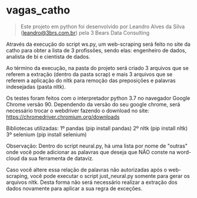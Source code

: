 # vagas_catho
> Este projeto em python foi desenvolvido por Leandro Alves da Silva (leandro@3brs.com.br) pela 3 Bears Data Consulting

Através da execução do script ws.py, um web-scraping será feito no site da catho para obter a lista de 3 profissões, sendo elas: engenheiro de dados, analista de bi e cientista de dados.

Ao término da execução, na pasta do projeto será criado 3 arquivos que se referem a extração (dentro da pasta scrap) e mais 3 arquivos que se referem a aplicação do nltk para remoção das preposições e palavras indesejadas (pasta nltk).

Os testes foram feitos com o interpretador python 3.7 no navegador Google Chrome versão 90.
Dependendo da versão do seu google chrome, será necessário trocar o webdriver fazendo o download no site: https://chromedriver.chromium.org/downloads

Bibliotecas utilizadas: 
1º pandas (pip install pandas)
2º nltk (pip install nltk)
3º selenium (pip install selenium)

Observação:
Dentro do script neural.py, há uma lista por nome de "outras" onde você pode adicionar as palavras que deseja que NÃO conste na word-cloud da sua ferramenta de dataviz.

Caso você altere essa relação de palavras não autorizadas após o web-scraping, você pode executar o script just_neural.py somente para gerar os arquivos nltk. Desta forma não será necessário realizar a extração dos dados novamente para aplicar a sua regra de exceções.
